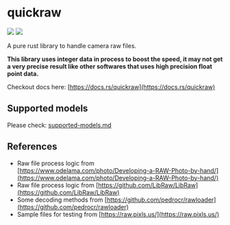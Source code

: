 # quickraw 
[![](https://img.shields.io/crates/v/quickraw?style=flat-square)](https://crates.io/crates/quickraw)
[![](https://img.shields.io/github/v/release/qdwang/quickraw?label=cli-release&style=flat-square)](https://github.com/qdwang/quickraw/releases/latest)

A pure rust library to handle camera raw files.

**This library uses integer data in process to boost the speed, it may not get a very precise result like other softwares that uses high precision float point data.**

Checkout docs here: [https://docs.rs/quickraw](https://docs.rs/quickraw)

## Supported models
Please check: [supported-models.md](supported-models.md)

## References
* Raw file process logic from [https://www.odelama.com/photo/Developing-a-RAW-Photo-by-hand/](https://www.odelama.com/photo/Developing-a-RAW-Photo-by-hand/)
* Raw file process logic from [https://github.com/LibRaw/LibRaw](https://github.com/LibRaw/LibRaw)
* Some decoding methods from [https://github.com/pedrocr/rawloader](https://github.com/pedrocr/rawloader)
* Sample files for testing from [https://raw.pixls.us/](https://raw.pixls.us/)